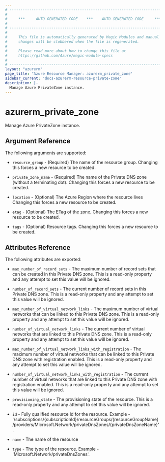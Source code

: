 ```yaml
---
# ----------------------------------------------------------------------------
#
#     ***     AUTO GENERATED CODE    ***    AUTO GENERATED CODE     ***
#
# ----------------------------------------------------------------------------
#
#     This file is automatically generated by Magic Modules and manual
#     changes will be clobbered when the file is regenerated.
#
#     Please read more about how to change this file at
#     https://github.com/Azure/magic-module-specs
#
# ----------------------------------------------------------------------------
layout: "azurerm"
page_title: "Azure Resource Manager: azurerm_private_zone"
sidebar_current: "docs-azurerm-resource-private-zone"
description: |-
  Manage Azure PrivateZone instance.
---
```


# azurerm_private_zone

Manage Azure PrivateZone instance.


## Argument Reference

The following arguments are supported:

* `resource_group` - (Required) The name of the resource group. Changing this forces a new resource to be created.

* `private_zone_name` - (Required) The name of the Private DNS zone (without a terminating dot). Changing this forces a new resource to be created.

* `location` - (Optional) The Azure Region where the resource lives Changing this forces a new resource to be created.

* `etag` - (Optional) The ETag of the zone. Changing this forces a new resource to be created.

* `tags` - (Optional) Resource tags. Changing this forces a new resource to be created.

## Attributes Reference

The following attributes are exported:

* `max_number_of_record_sets` - The maximum number of record sets that can be created in this Private DNS zone. This is a read-only property and any attempt to set this value will be ignored.

* `number_of_record_sets` - The current number of record sets in this Private DNS zone. This is a read-only property and any attempt to set this value will be ignored.

* `max_number_of_virtual_network_links` - The maximum number of virtual networks that can be linked to this Private DNS zone. This is a read-only property and any attempt to set this value will be ignored.

* `number_of_virtual_network_links` - The current number of virtual networks that are linked to this Private DNS zone. This is a read-only property and any attempt to set this value will be ignored.

* `max_number_of_virtual_network_links_with_registration` - The maximum number of virtual networks that can be linked to this Private DNS zone with registration enabled. This is a read-only property and any attempt to set this value will be ignored.

* `number_of_virtual_network_links_with_registration` - The current number of virtual networks that are linked to this Private DNS zone with registration enabled. This is a read-only property and any attempt to set this value will be ignored.

* `provisioning_state` - The provisioning state of the resource. This is a read-only property and any attempt to set this value will be ignored.

* `id` - Fully qualified resource Id for the resource. Example - '/subscriptions/{subscriptionId}/resourceGroups/{resourceGroupName}/providers/Microsoft.Network/privateDnsZones/{privateDnsZoneName}'.

* `name` - The name of the resource

* `type` - The type of the resource. Example - 'Microsoft.Network/privateDnsZones'.
